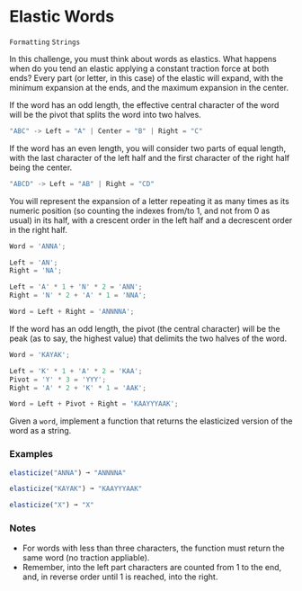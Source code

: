 # Elastic Words

`Formatting` `Strings`

In this challenge, you must think about words as elastics. What happens when do you tend an elastic applying a constant traction force at both ends? Every part (or letter, in this case) of the elastic will expand, with the minimum expansion at the ends, and the maximum expansion in the center.

If the word has an odd length, the effective central character of the word will be the pivot that splits the word into two halves.

```js
"ABC" -> Left = "A" | Center = "B" | Right = "C"
```

If the word has an even length, you will consider two parts of equal length, with the last character of the left half and the first character of the right half being the center.

```js
"ABCD" -> Left = "AB" | Right = "CD"
```

You will represent the expansion of a letter repeating it as many times as its numeric position (so counting the indexes from/to 1, and not from 0 as usual) in its half, with a crescent order in the left half and a decrescent order in the right half.

```js
Word = 'ANNA';

Left = 'AN';
Right = 'NA';

Left = 'A' * 1 + 'N' * 2 = 'ANN';
Right = 'N' * 2 + 'A' * 1 = 'NNA';

Word = Left + Right = 'ANNNNA';
```

If the word has an odd length, the pivot (the central character) will be the peak (as to say, the highest value) that delimits the two halves of the word.

```js
Word = 'KAYAK';

Left = 'K' * 1 + 'A' * 2 = 'KAA';
Pivot = 'Y' * 3 = 'YYY';
Right = 'A' * 2 + 'K' * 1 = 'AAK';

Word = Left + Pivot + Right = 'KAAYYYAAK';
```

Given a `word`, implement a function that returns the elasticized version of the word as a string.

### Examples

```js
elasticize("ANNA") ➞ "ANNNNA"

elasticize("KAYAK") ➞ "KAAYYYAAK"

elasticize("X") ➞ "X"
```

### Notes

- For words with less than three characters, the function must return the same word (no traction appliable).
- Remember, into the left part characters are counted from 1 to the end, and, in reverse order until 1 is reached, into the right.
